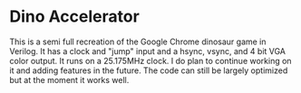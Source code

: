 # Dino Accelerator
 
This is a semi full recreation of the Google Chrome dinosaur game in Verilog. It has a clock and "jump" input and a hsync, vsync, and 4 bit VGA color output. It runs on a 25.175MHz clock. I do plan to continue working on it and adding features in the future. The code can still be largely optimized but at the moment it works well.
